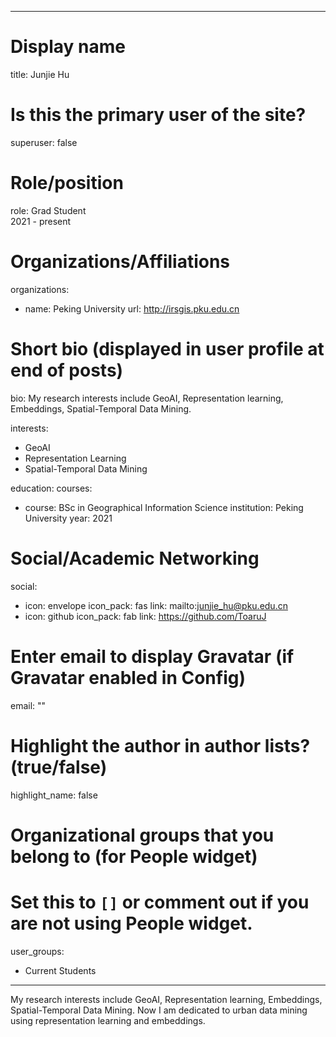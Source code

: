 
---
# Display name
title: Junjie Hu

# Is this the primary user of the site?
superuser: false

# Role/position
role: Grad Student<br>2021 - present</br>

# Organizations/Affiliations
organizations:
- name: Peking University
  url: http://irsgis.pku.edu.cn

# Short bio (displayed in user profile at end of posts)
bio: My research interests include GeoAI, Representation learning, Embeddings, Spatial-Temporal Data Mining.

interests:
  - GeoAI
  - Representation Learning
  - Spatial-Temporal Data Mining


education:
  courses:
  - course: BSc in Geographical Information Science
    institution: Peking University
    year: 2021


# Social/Academic Networking
social:
  - icon: envelope
    icon_pack: fas
    link: mailto:junjie_hu@pku.edu.cn
  - icon: github
    icon_pack: fab
    link: https://github.com/ToaruJ


# Enter email to display Gravatar (if Gravatar enabled in Config)
email: ""

# Highlight the author in author lists? (true/false)
highlight_name: false

# Organizational groups that you belong to (for People widget)
#   Set this to `[]` or comment out if you are not using People widget.
user_groups:
- Current Students
---
My research interests include GeoAI, Representation learning, Embeddings, Spatial-Temporal Data Mining. Now I am dedicated to urban data mining using representation learning and embeddings.
